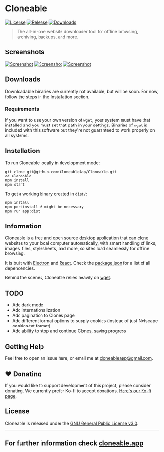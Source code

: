 # Cloneable

[![License](https://img.shields.io/github/license/CloneableApp/Cloneable?label=License&color=brightgreen&cacheSeconds=3600)](./LICENSE)
[![Release](https://img.shields.io/github/v/release/CloneableApp/Cloneable?label=Release&color=brightgreen&cacheSeconds=3600)](https://github.com/CloneableApp/Cloneable/releases/latest)
[![Downloads](https://img.shields.io/github/downloads/CloneableApp/Cloneable/total?label=Downloads&cacheSeconds=3600)](https://cloneable.app/#downloads)

> The all-in-one website downloader tool for offline browsing, archiving, backups, and more.

## Screenshots

[![Screenshot](https://cloneable.app/images/dashboard.png)](https://cloneable.app)
[![Screenshot](https://cloneable.app/images/downloads.png)](https://cloneable.app)
[![Screenshot](https://cloneable.app/images/settings.png)](https://cloneable.app)

## Downloads

Downloadable binaries are currently not available, but will be soon. For now, follow the steps in the Installation section.

### Requirements

If you want to use your own version of `wget`, your system must have that installed and you must set that path in your settings. Binaries of `wget` is included with this software but they're not guaranteed to work properly on all systems.

## Installation

To run Cloneable locally in development mode:

```
git clone git@github.com:CloneableApp/Cloneable.git
cd Cloneable
npm install
npm start
```

To get a working binary created in `dist/`:

```
npm install
npm postinstall # might be necessary
npm run app:dist
```

## Information

Cloneable is a free and open source desktop application that can clone websites to your local computer automatically, with smart handling of links, images, files, stylesheets, and more, so sites load seamlessly for offline browsing.

It is built with [Electron](https://www.electronjs.org/) and [React](https://reactjs.org). Check the [package.json](./package.json) for a list of all dependencies.

Behind the scenes, Cloneable relies heavily on [wget](https://www.gnu.org/software/wget/).

## TODO

- Add dark mode
- Add internationalization
- Add pagination to Clones page
- Add different format options to supply cookies (instead of just Netscape cookies.txt format)
- Add ability to stop and continue Clones, saving progress

## Getting Help

Feel free to open an issue here, or email me at [cloneableapp@gmail.com](mailto:cloneableapp@gmail.com).

## ❤️ Donating

If you would like to support development of this project, please consider donating. We currently prefer Ko-fi to accept donations. [Here's our Ko-fi page](https://ko-fi.com/cloneable).
## License

Cloneable is released under the [GNU General Public License v3.0](./LICENSE).

---

## For further information check [cloneable.app](https://cloneable.app)
